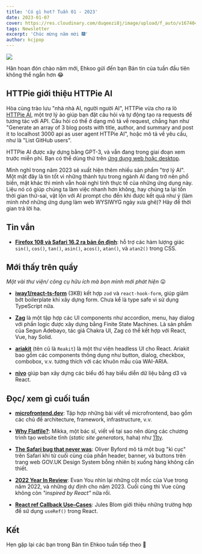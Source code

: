 ```yaml
---
title: 'Có gì hot? Tuần 01 - 2023'
date: 2023-01-07
cover: https://res.cloudinary.com/duqeezi8j/image/upload/f_auto/v1674047120/ehkoo/newsletters/w01-2023.png
tags: Newsletter
excerpt: 'Chúc mừng năm mới 🎆'
author: kcjpop
---
```


![](https://res.cloudinary.com/duqeezi8j/image/upload/f_auto/v1674047120/ehkoo/newsletters/w01-2023.png)

Hân hoan đón chào năm mới, Ehkoo gửi đến bạn Bản tin của tuần đầu tiên không thể ngắn hơn 😂

## HTTPie giới thiệu HTTPie AI

Hòa cùng trào lưu "nhà nhà AI, người người AI", HTTPie vừa cho ra lò [HTTPie AI](https://httpie.io/blog/ai), một trợ lý ảo giúp bạn đặt câu hỏi và tự động tạo ra requests để tương tác với API. Câu hỏi có thể ở dạng mô tả về request, chẳng hạn như "Generate an array of 3 blog posts with title, author, and summary and post it to localhost 3000 api as user agent HTTPie AI", hoặc mô tả về yêu cầu, như là "List GitHub users".

HTTPie AI được xây dựng bằng GPT-3, và vẫn đang trong giai đoạn xem trước miễn phí. Bạn có thể dùng thử trên [ứng dụng web hoặc desktop](https://httpie.io/product).

Mình nghĩ trong năm 2023 sẽ xuất hiện thêm nhiều sản phẩm "trợ lý AI". Một mặt đây là tin tốt vì những thành tựu trong ngành AI đang trở nên phổ biến, mặt khác thì mình vẫn hoài nghi tính thực tế của những ứng dụng này. Liệu nó có giúp chúng ta làm việc nhanh hơn không, hay chúng ta lại tốn thời gian thử-sai, vật lộn với AI prompt cho đến khi được kết quả như ý (làm mình nhớ những ứng dụng làm web WYSIWYG ngày xưa ghê)? Hãy để thời gian trả lời ha.

## Tin vắn

- [**Firefox 108 và Safari 16.2 ra bản ổn định**](https://web.dev/web-platform-12-2022/): hỗ trợ các hàm lượng giác `sin()`, `cos()`, `tan()`, `asin()`, `acos()`, `atan()`, và `atan2()` trong CSS.

## Mới thấy trên quầy

_Một vài thư viện/ công cụ hữu ích mà bọn mình mới phát hiện_ 😛

- [**iway1/react-ts-form**](https://github.com/iway1/react-ts-form) (3KB) kết hợp `zod` và `react-hook-form`, giúp giảm bớt boilerplate khi xây dựng form. Chưa kể là type safe vì sử dụng TypeScript nữa.

- [**Zag**](https://zagjs.com/) là một tập hợp các UI components như accordion, menu, hay dialog với phần logic được xây dựng bằng Finite State Machines. Là sản phẩm của Segun Adebayo, tác giả Chakra UI, Zag có thể kết hợp với React, Vue, hay Solid.

- [**ariakit**](https://ariakit.org/) (tên cũ là `Reakit`) là một thư viện headless UI cho React. Ariakit bao gồm các components thông dụng như button, dialog, checkbox, combobox, v.v. tương thích với các khuôn mẫu của WAI-ARIA.

- [**nivo**](https://nivo.rocks/) giúp bạn xây dựng các biểu đồ hay biểu diễn dữ liệu bằng d3 và React.

## Đọc/ xem gì cuối tuần

- [**microfrontend.dev**](https://microfrontend.dev/): Tập hợp những bài viết về microfrontend, bao gồm các chủ đề architecture, framework, infrastructure, v.v.

- [**Why Flatfile?**](https://mikka.md/txt/why-flatfile/): Mikka, một bác sĩ, viết về tại sao nên dùng các chương trình tạo website tĩnh (_static site generators,_ haha) như [11ty](https://11ty.dev/).

- [**The Safari bug that never was**](https://obyford.com/posts/the-safari-bug-that-never-was/): Oliver Byford mô tả một bug "kì cục" trên Safari khi từ cuối cùng của phần header, banner, và buttons trên trang web GOV.UK Design System bỗng nhiên bị xuống hàng không cần thiết.

- [**2022 Year In Review**](https://blog.vuejs.org/posts/2022-year-in-review.html): Evan You nhìn lại những cột mốc của Vue trong năm 2022, và những dự định cho năm 2023. Cuối cùng thì Vue cũng không còn _"inspired by React"_ nữa rồi.

- [**React ref Callback Use–Cases**](https://julesblom.com/writing/ref-callback-use-cases): Jules Blom giới thiệu những trường hợp để sử dụng `useRef()` trong React.

## Kết

Hẹn gặp lại các bạn trong Bản tin Ehkoo tuần tiếp theo 👋
